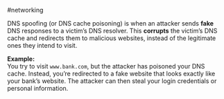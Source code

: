 #networking 

DNS spoofing (or DNS cache poisoning) is when an attacker sends **fake** DNS responses to a victim’s DNS resolver. This **corrupts** the victim’s DNS cache and redirects them to malicious websites, instead of the legitimate ones they intend to visit.

**Example:**  
You try to visit `www.bank.com`, but the attacker has poisoned your DNS cache. Instead, you’re redirected to a fake website that looks exactly like your bank’s website. The attacker can then steal your login credentials or personal information.